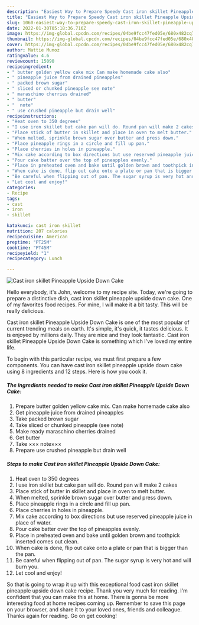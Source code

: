 ```yaml
---
description: "Easiest Way to Prepare Speedy Cast iron skillet Pineapple Upside Down Cake"
title: "Easiest Way to Prepare Speedy Cast iron skillet Pineapple Upside Down Cake"
slug: 1060-easiest-way-to-prepare-speedy-cast-iron-skillet-pineapple-upside-down-cake
date: 2022-01-30T05:18:36.716Z
image: https://img-global.cpcdn.com/recipes/04be9fcc47fed05e/680x482cq70/cast-iron-skillet-pineapple-upside-down-cake-recipe-main-photo.jpg
thumbnail: https://img-global.cpcdn.com/recipes/04be9fcc47fed05e/680x482cq70/cast-iron-skillet-pineapple-upside-down-cake-recipe-main-photo.jpg
cover: https://img-global.cpcdn.com/recipes/04be9fcc47fed05e/680x482cq70/cast-iron-skillet-pineapple-upside-down-cake-recipe-main-photo.jpg
author: Mattie Munoz
ratingvalue: 4.6
reviewcount: 15090
recipeingredient:
- " butter golden yellow cake mix Can make homemade cake also"
- " pineapple juice from drained pineapples"
- " packed brown sugar"
- " sliced or chunked pineapple see note"
- " maraschino cherries drained"
- " butter"
- "  note"
- " use crushed pineapple but drain well"
recipeinstructions:
- "Heat oven to 350 degrees"
- "I use iron skillet but cake pan will do. Round pan will make 2 cakes"
- "Place stick of butter in skillet and place in oven to melt butter."
- "When melted, sprinkle brown sugar over butter and press down."
- "Place pineapple rings in a circle and fill up pan."
- "Place cherries in holes in pineapple."
- "Mix cake according to box directions but use reserved pineapple juice in place of water."
- "Pour cake batter over the top of pineapples evenly."
- "Place in preheated oven and bake until golden brown and toothpick inserted comes out clean."
- "When cake is done, flip out cake onto a plate or pan that is bigger than the pan."
- "Be careful when flipping out of pan. The sugar syrup is very hot and will burn you."
- "Let cool and enjoy!"
categories:
- Recipe
tags:
- cast
- iron
- skillet

katakunci: cast iron skillet 
nutrition: 207 calories
recipecuisine: American
preptime: "PT25M"
cooktime: "PT45M"
recipeyield: "1"
recipecategory: Lunch

---
```



![Cast iron skillet Pineapple Upside Down Cake](https://img-global.cpcdn.com/recipes/04be9fcc47fed05e/680x482cq70/cast-iron-skillet-pineapple-upside-down-cake-recipe-main-photo.jpg)

Hello everybody, it's John, welcome to my recipe site. Today, we're going to prepare a distinctive dish, cast iron skillet pineapple upside down cake. One of my favorites food recipes. For mine, I will make it a bit tasty. This will be really delicious.



Cast iron skillet Pineapple Upside Down Cake is one of the most popular of current trending meals on earth. It's simple, it's quick, it tastes delicious. It is enjoyed by millions daily. They are nice and they look fantastic. Cast iron skillet Pineapple Upside Down Cake is something which I've loved my entire life.


To begin with this particular recipe, we must first prepare a few components. You can have cast iron skillet pineapple upside down cake using 8 ingredients and 12 steps. Here is how you cook it.

<!--inarticleads1-->

##### The ingredients needed to make Cast iron skillet Pineapple Upside Down Cake:

1. Prepare  butter golden yellow cake mix. Can make homemade cake also
1. Get  pineapple juice from drained pineapples
1. Take  packed brown sugar
1. Take  sliced or chunked pineapple (see note)
1. Make ready  maraschino cherries drained
1. Get  butter
1. Take  ××× note×××
1. Prepare  use crushed pineapple but drain well




<!--inarticleads2-->

##### Steps to make Cast iron skillet Pineapple Upside Down Cake:

1. Heat oven to 350 degrees
1. I use iron skillet but cake pan will do. Round pan will make 2 cakes
1. Place stick of butter in skillet and place in oven to melt butter.
1. When melted, sprinkle brown sugar over butter and press down.
1. Place pineapple rings in a circle and fill up pan.
1. Place cherries in holes in pineapple.
1. Mix cake according to box directions but use reserved pineapple juice in place of water.
1. Pour cake batter over the top of pineapples evenly.
1. Place in preheated oven and bake until golden brown and toothpick inserted comes out clean.
1. When cake is done, flip out cake onto a plate or pan that is bigger than the pan.
1. Be careful when flipping out of pan. The sugar syrup is very hot and will burn you.
1. Let cool and enjoy!




So that is going to wrap it up with this exceptional food cast iron skillet pineapple upside down cake recipe. Thank you very much for reading. I'm confident that you can make this at home. There is gonna be more interesting food at home recipes coming up. Remember to save this page on your browser, and share it to your loved ones, friends and colleague. Thanks again for reading. Go on get cooking!
